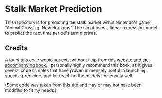 # Stalk Market Prediction
This repository is for predicting the stalk market within Nintendo's game "Animal Crossing: New Horizons".
The script uses a linear regression model to predict the next time period's turnip prices.

## Credits
A lot of this code would not exist without help from 
[this website and the accompanying book.](https://jakevdp.github.io/PythonDataScienceHandbook/)
I personally highly recommend this book, as it gives several code samples that 
have proven immensely useful in launching specific predictors and
for teaching the models immensely well. 

(Some code was taken from this site and may or may not have been modified to fit my needs.)